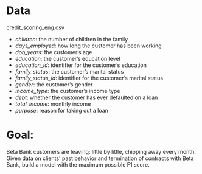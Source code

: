 # **Data**
credit_scoring_eng.csv


* *children*: the number of children in the family
* *days_employed*: how long the customer has been working
* *dob_years*: the customer’s age
* *education*: the customer’s education level
* *education_id*: identifier for the customer’s education
* *family_status*: the customer’s marital status
* *family_status_id*: identifier for the customer’s marital status
* *gender*: the customer’s gender
* *income_type*: the customer’s income type
* *debt*: whether the customer has ever defaulted on a loan
* *total_income*: monthly income
* *purpose*: reason for taking out a loan

# **Goal:**
Beta Bank customers are leaving: little by little, chipping away every month. Given data on clients' past behavior and termination of contracts with Beta Bank, build a model with the maximum possible F1 score.
